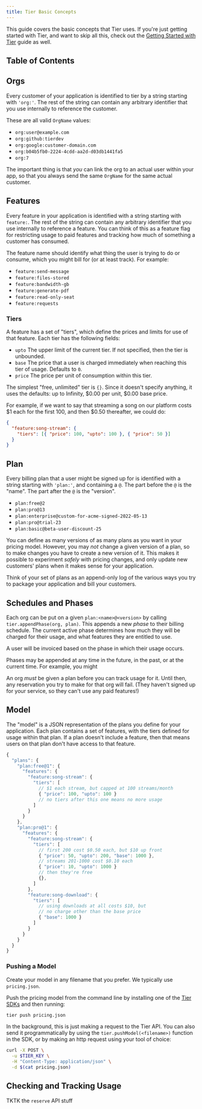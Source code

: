 ```yaml
---
title: Tier Basic Concepts
---
```


This guide covers the basic concepts that Tier uses.  If you're
just getting started with Tier, and want to skip all this, check
out the [Getting Started with Tier](getting-started) guide as
well.

## Table of Contents

## Orgs

Every customer of your application is identified to tier by a
string starting with `'org:'`. The rest of the string can
contain any arbitrary identifier that you use internally to
reference the customer.

These are all valid `OrgName` values:

- `org:user@example.com`
- `org:github:tierdev`
- `org:google:customer-domain.com`
- `org:b04b5fb0-2224-4cdd-aa2d-d03db1441fa5`
- `org:7`

The important thing is that _you_ can link the org to an actual
user within your app, so that you always send the same `OrgName`
for the same actual customer.

## Features

Every feature in your application is identified with a string
starting with `feature:`. The rest of the string can contain any
arbitrary identifier that you use internally to reference a
feature. You can think of this as a feature flag for restricting
usage to paid features and tracking how much of something a
customer has consumed.

The feature name should identify what thing the user is trying to
do or consume, which you might bill for (or at least track). For
example:

- `feature:send-message`
- `feature:files-stored`
- `feature:bandwidth-gb`
- `feature:generate-pdf`
- `feature:read-only-seat`
- `feature:requests`

### Tiers

A feature has a set of "tiers", which define the prices and
limits for use of that feature. Each tier has the following
fields:

- `upto` The upper limit of the current tier. If not specified,
  then the tier is unbounded.
- `base` The price that a user is charged immediately when
  reaching this tier of usage. Defaults to `0`.
- `price` The price per unit of consumption within this tier.

The simplest "free, unlimited" tier is `{}`. Since it doesn't
specify anything, it uses the defaults: up to Infinity, $0.00 per
unit, $0.00 base price.

For example, if we want to say that streaming a song on our
platform costs $1 each for the first 100, and then $0.50
thereafter, we could do:

```json
{
  "feature:song-stream": {
    "tiers": [{ "price": 100, "upto": 100 }, { "price": 50 }]
  }
}
```

## Plan

Every billing plan that a user might be signed up for is
identified with a string starting with `'plan:'`, and containing
a `@`. The part before the `@` is the "name". The part after
the `@` is the "version".

- `plan:free@2`
- `plan:pro@13`
- `plan:enterprise@custom-for-acme-signed-2022-05-13`
- `plan:pro@trial-23`
- `plan:basic@beta-user-discount-25`

You can define as many versions of as many plans as you want in
your pricing model. However, you may _not_ change a given
version of a plan, so to make changes you have to create a new
version of it. This makes it possible to experiment _safely_
with pricing changes, and only update new customers' plans when
it makes sense for your application.

Think of your set of plans as an append-only log of the various
ways you try to package your application and bill your customers.

## Schedules and Phases

Each org can be put on a given `plan:<name>@<version>` by calling
`tier.appendPhase(org, plan)`. This appends a new _phase_ to
their billing schedule. The current active phase determines how
much they will be charged for their usage, and what features they
are entitled to use.

A user will be invoiced based on the phase in which their usage
occurs.

Phases may be appended at any time in the future, in the past, or
at the current time. For example, you might

An org _must_ be given a plan before you can track usage for it.
Until then, any reservation you try to make for that org will
fail.  (They haven't signed up for your service, so they can't
use any paid features!)

## Model

The "model" is a JSON representation of the plans you define for
your application. Each plan contains a set of features, with the
tiers defined for usage within that plan. If a plan doesn't
include a feature, then that means users on that plan don't have
access to that feature.

```js
{
  "plans": {
    "plan:free@1": {
      "features": {
        "feature:song-stream": {
          "tiers": [
            // $1 each stream, but capped at 100 streams/month
            { "price": 100, "upto": 100 }
            // no tiers after this one means no more usage
          ]
        }
      }
    },
    "plan:pro@1": {
      "features": {
        "feature:song-stream": {
          "tiers": [
            // first 200 cost $0.50 each, but $10 up front
            { "price": 50, "upto": 200, "base": 1000 },
            // streams 201-1000 cost $0.10 each
            { "price": 10, "upto": 1000 }
            // then they're free
            {},
          ]
        },
        "feature:song-download": {
          "tiers": [
            // using downloads at all costs $10, but
            // no charge other than the base price
            { "base": 1000 }
          ]
        }
      }
    }
  }
}
```

### Pushing a Model

Create your model in any filename that you prefer.  We typically
use `pricing.json`.

Push the pricing model from the command line by installing one of
the [Tier SDKs](getting-started#install-a-tier-sdk) and then
running:

```bash
tier push pricing.json
```

In the background, this is just making a request to the Tier API.
You can also send it programmatically by using the
`tier.pushModel(<filename>)` function in the SDK, or by making an
http request using your tool of choice:

```bash
curl -X POST \
  -u $TIER_KEY \
  -H "Content-Type: application/json" \
  -d $(cat pricing.json)
```

## Checking and Tracking Usage

TKTK the `reserve` API stuff
